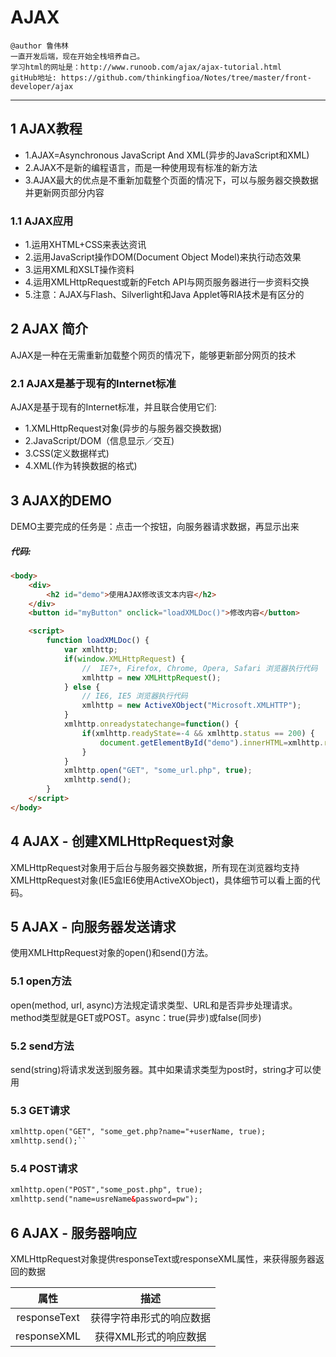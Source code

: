 # AJAX
```
@author 鲁伟林
一直开发后端，现在开始全栈培养自己。
学习html的网址是：http://www.runoob.com/ajax/ajax-tutorial.html
gitHub地址: https://github.com/thinkingfioa/Notes/tree/master/front-developer/ajax
```
---

## 1 AJAX教程
- 1.AJAX=Asynchronous JavaScript And XML(异步的JavaScript和XML)
- 2.AJAX不是新的编程语言，而是一种使用现有标准的新方法
- 3.AJAX最大的优点是不重新加载整个页面的情况下，可以与服务器交换数据并更新网页部分内容

### 1.1 AJAX应用
- 1.运用XHTML+CSS来表达资讯
- 2.运用JavaScript操作DOM(Document Object Model)来执行动态效果
- 3.运用XML和XSLT操作资料
- 4.运用XMLHttpRequest或新的Fetch API与网页服务器进行一步资料交换
- 5.注意：AJAX与Flash、Silverlight和Java Applet等RIA技术是有区分的

## 2 AJAX 简介
AJAX是一种在无需重新加载整个网页的情况下，能够更新部分网页的技术

### 2.1 AJAX是基于现有的Internet标准
AJAX是基于现有的Internet标准，并且联合使用它们:

- 1.XMLHttpRequest对象(异步的与服务器交换数据)
- 2.JavaScript/DOM（信息显示／交互)
- 3.CSS(定义数据样式)
- 4.XML(作为转换数据的格式)

## 3 AJAX的DEMO
DEMO主要完成的任务是：点击一个按钮，向服务器请求数据，再显示出来
##### 代码:
```html
<body>
	<div>
		<h2 id="demo">使用AJAX修改该文本内容</h2>
	</div>
	<button id="myButton" onclick="loadXMLDoc()">修改内容</button>

	<script>
		function loadXMLDoc() {
			var xmlhttp;
			if(window.XMLHttpRequest) {
				//  IE7+, Firefox, Chrome, Opera, Safari 浏览器执行代码
				xmlhttp = new XMLHttpRequest();
			} else {
				// IE6, IE5 浏览器执行代码
				xmlhttp = new ActiveXObject("Microsoft.XMLHTTP");
			}
			xmlhttp.onreadystatechange=function() {
				if(xmlhttp.readyState=-4 && xmlhttp.status == 200) {
					document.getElementById("demo").innerHTML=xmlhttp.responseText;
				}
			}
			xmlhttp.open("GET", "some_url.php", true);
			xmlhttp.send();
		}
	</script>
</body>
```

## 4 AJAX - 创建XMLHttpRequest对象
XMLHttpRequest对象用于后台与服务器交换数据，所有现在浏览器均支持XMLHttpRequest对象(IE5盒IE6使用ActiveXObject)，具体细节可以看上面的代码。

## 5 AJAX - 向服务器发送请求
使用XMLHttpRequest对象的open()和send()方法。

### 5.1 open方法
open(method, url, async)方法规定请求类型、URL和是否异步处理请求。method类型就是GET或POST。async：true(异步)或false(同步)

### 5.2 send方法
send(string)将请求发送到服务器。其中如果请求类型为post时，string才可以使用

### 5.3 GET请求
```html
xmlhttp.open("GET", "some_get.php?name="+userName, true);
xmlhttp.send();``
```

### 5.4 POST请求
```html
xmlhttp.open("POST","some_post.php", true);
xmlhttp.send("name=usreName&password=pw");
```

## 6 AJAX - 服务器响应
XMLHttpRequest对象提供responseText或responseXML属性，来获得服务器返回的数据

|属性|描述|
|:---:|:---:|
|responseText|获得字符串形式的响应数据|
|responseXML|获得XML形式的响应数据|











